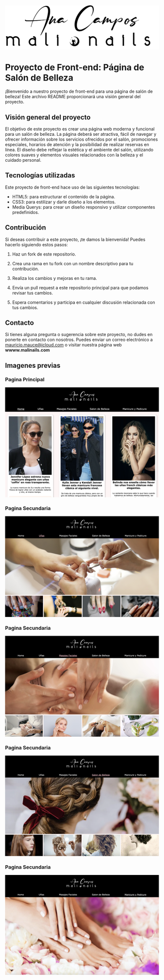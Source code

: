 ![Alt text](<assetsPreviewsReadme/Mali Nails LOGO negro.png>)

# Proyecto de Front-end: Página de Salón de Belleza

¡Bienvenido a nuestro proyecto de front-end para una página de salón de belleza! Este archivo README proporcionará una visión general del proyecto.

## Visión general del proyecto

El objetivo de este proyecto es crear una página web moderna y funcional para un salón de belleza. La página deberá ser atractiva, fácil de navegar y ofrecer información sobre los servicios ofrecidos por el salón, promociones especiales, horarios de atención y la posibilidad de realizar reservas en línea. El diseño debe reflejar la estética y el ambiente del salón, utilizando colores suaves y elementos visuales relacionados con la belleza y el cuidado personal.


## Tecnologías utilizadas

Este proyecto de front-end hace uso de las siguientes tecnologías:

- HTML5: para estructurar el contenido de la página.
- CSS3: para estilizar y darle diseño a los elementos.
- Media Querys: para crear un diseño responsivo y utilizar componentes predefinidos.


## Contribución


Si deseas contribuir a este proyecto, ¡te damos la bienvenida! Puedes hacerlo siguiendo estos pasos:

1. Haz un fork de este repositorio.

2. Crea una rama en tu fork con un nombre descriptivo para tu contribución.

3. Realiza los cambios y mejoras en tu rama.

4. Envía un pull request a este repositorio principal para que podamos revisar tus cambios.

5. Espera comentarios y participa en cualquier discusión relacionada con tus cambios.


## Contacto

Si tienes alguna pregunta o sugerencia sobre este proyecto, no dudes en ponerte en contacto con nosotros. Puedes enviar un correo electrónico a mauricio.mauce@icloud.com o visitar nuestra página web **wwww.malinails.com**

## Imagenes previas


### Pagina Principal

![Alt text](<assetsPreviewsReadme/Captura de pantalla 2023-07-12 a la(s) 11.00.08.png>)


### Pagina Secundaria

![Alt text](<assetsPreviewsReadme/Captura de pantalla 2023-07-12 a la(s) 11.00.27.png>)


### Pagina Secundaria

![Alt text](<assetsPreviewsReadme/Captura de pantalla 2023-07-12 a la(s) 11.00.36.png>)


### Pagina Secundaria

![Alt text](<assetsPreviewsReadme/Captura de pantalla 2023-07-12 a la(s) 11.00.46.png>)


### Pagina Secundaria

![Alt text](<assetsPreviewsReadme/Captura de pantalla 2023-07-12 a la(s) 11.01.03.png>)